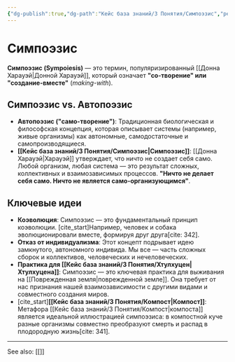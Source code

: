 ```yaml
---
{"dg-publish":true,"dg-path":"Кейс база знаний/3 Понятия/Симпоэзис","permalink":"/kejs-baza-znanij/3-ponyatiya/simpoezis/"}
---
```


# Симпоэзис

**Симпоэзис (Sympoiesis)** — это термин, популяризированный [[Донна Харауэй\|Донной Харауэй]], который означает **"со-творение" или "создание-вместе"** (*making-with*).

## Симпоэзис vs. Автопоэзис
- **Автопоэзис ("само-творение")**: Традиционная биологическая и философская концепция, которая описывает системы (например, живые организмы) как автономные, самодостаточные и самопроизводящиеся.
- **[[Кейс база знаний/3 Понятия/Симпоэзис\|Симпоэзис]]**: [[Донна Харауэй\|Харауэй]] утверждает, что ничто не создает себя само. Любой организм, любая система — это результат сложных, коллективных и взаимозависимых процессов. **"Ничто не делает себя само. Ничто не является само-организующимся"**.

## Ключевые идеи
- **Коэволюция**: Симпоэзис — это фундаментальный принцип коэволюции. [cite_start]Например, человек и собака эволюционировали вместе, формируя друг друга[cite: 342].
- **Отказ от индивидуализма**: Этот концепт подрывает идею замкнутого, автономного индивида. Мы все — часть сложных сборок и коллективов, человеческих и нечеловеческих.
- **Практика для [[Кейс база знаний/3 Понятия/Хтулхуцен\|Хтулхуцена]]**: Симпоэзис — это ключевая практика для выживания на [[Поврежденная земля\|поврежденной земле]]. Она требует от нас признания нашей взаимозависимости с другими видами и совместного создания миров.
- [cite_start]**[[Кейс база знаний/3 Понятия/Компост\|Компост]]**: Метафора [[Кейс база знаний/3 Понятия/Компост\|компоста]] является идеальной иллюстрацией симпоэзиса: в компостной куче разные организмы совместно преобразуют смерть и распад в плодородную жизнь[cite: 341].






---
See also:
[[]]
